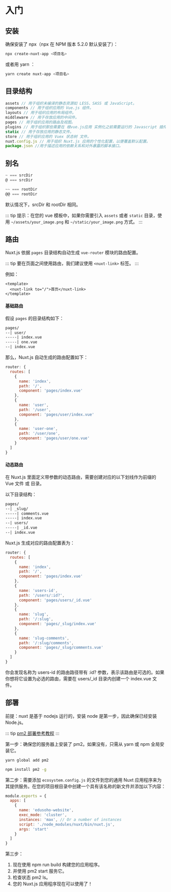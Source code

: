 # 入门

## 安装

确保安装了 npx（npx 在 NPM 版本 5.2.0 默认安装了）：

``` bash
npx create-nuxt-app <项目名>
```

或者用 yarn ：<Badge text="推荐" />

``` bash
yarn create nuxt-app <项目名>
```

## 目录结构

``` js
assets // 用于组织未编译的静态资源如 LESS、SASS 或 JavaScript。
components // 用于组织应用的 Vue.js 组件。
layouts // 用于组织应用的布局组件。
middleware // 用于存放应用的中间件。
pages // 用于组织应用的路由及视图。
plugins // 用于组织那些需要在 根vue.js应用 实例化之前需要运行的 Javascript 插件。
static // 用于存放应用的静态文件。
store // 用于组织应用的 Vuex 状态树 文件。
nuxt.config.js // 用于组织 Nuxt.js 应用的个性化配置，以便覆盖默认配置。
package.json //用于描述应用的依赖关系和对外暴露的脚本接口。
```

## 别名

``` js
~ === srcDir
@ === srcDir

~~ === rootDir
@@ === rootDir
```

默认情况下，srcDir 和 rootDir 相同。

::: tip
提示：在您的 vue 模板中，如果你需要引入 `assets` 或者 `static` 目录，使用 `~/assets/your_image.png` 和 `~/static/your_image.png` 方式。
:::

## 路由

Nuxt.js 依据 `pages` 目录结构自动生成 `vue-router` 模块的路由配置。

::: tip
要在页面之间使用路由，我们建议使用 `<nuxt-link>` 标签。
:::

例如：

``` vue
<template>
  <nuxt-link to="/">首页</nuxt-link>
</template>
```

#### 基础路由

假设 `pages` 的目录结构如下：

``` md
pages/
--| user/
-----| index.vue
-----| one.vue
--| index.vue
```

那么，Nuxt.js 自动生成的路由配置如下：

``` js
router: {
  routes: [
    {
      name: 'index',
      path: '/',
      component: 'pages/index.vue'
    },
    {
      name: 'user',
      path: '/user',
      component: 'pages/user/index.vue'
    },
    {
      name: 'user-one',
      path: '/user/one',
      component: 'pages/user/one.vue'
    }
  ]
}
```

#### 动态路由

在 Nuxt.js 里面定义带参数的动态路由，需要创建对应的以下划线作为前缀的 Vue 文件 或 目录。

以下目录结构：

``` md
pages/
--| _slug/
-----| comments.vue
-----| index.vue
--| users/
-----| _id.vue
--| index.vue
```

Nuxt.js 生成对应的路由配置表为：

``` js
router: {
  routes: [
    {
      name: 'index',
      path: '/',
      component: 'pages/index.vue'
    },
    {
      name: 'users-id',
      path: '/users/:id?',
      component: 'pages/users/_id.vue'
    },
    {
      name: 'slug',
      path: '/:slug',
      component: 'pages/_slug/index.vue'
    },
    {
      name: 'slug-comments',
      path: '/:slug/comments',
      component: 'pages/_slug/comments.vue'
    }
  ]
}
```

你会发现名称为 users-id 的路由路径带有 :id? 参数，表示该路由是可选的。如果你想将它设置为必选的路由，需要在 users/_id 目录内创建一个 index.vue 文件。

## 部署

前提：nuxt 是基于 nodejs 运行的，安装 node 是第一步，因此确保已经安装 Node.js。

::: tip
[pm2 部署参考教程](https://www.nuxtjs.cn/faq/deployment-pm2)
:::

第一步：确保您的服务器上安装了 pm2。如果没有，只需从 yarn 或 npm 全局安装它。

``` bash
yarn global add pm2

npm install pm2 -g
```

第二步：需要添加  `ecosystem.config.js` 的文件到您的通用 Nuxt 应用程序来为其提供服务。在您的项目根目录中创建一个具有该名称的新文件并添加以下内容：

``` js
module.exports = {
  apps: [
    {
      name: 'edusoho-website',
      exec_mode: 'cluster',
      instances: 'max', // Or a number of instances
      script: './node_modules/nuxt/bin/nuxt.js',
      args: 'start'
    }
  ]
}
```

第三步：
1. 现在使用 npm run build 构建您的应用程序。 
2. 并使用 pm2 start 服务它。 
3. 检查状态 pm2 ls。 
4. 您的 Nuxt.js 应用程序现在可以使用了！
